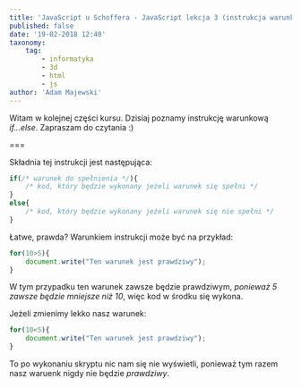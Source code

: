 ```yaml
---
title: 'JavaScript u Schoffera - JavaScript lekcja 3 (instrukcja warunkowa if...else) '
published: false
date: '19-02-2018 12:40'
taxonomy:
    tag:
        - informatyka
        - 3d
        - html
        - js
author: 'Adam Majewski'
---
```


Witam w kolejnej części kursu. Dzisiaj poznamy instrukcję warunkową _if...else_.
Zapraszam do czytania :)

===

Składnia tej instrukcji jest następująca:
```js
if(/* warunek do spełnienia */){
	/* kod, który będzie wykonany jeżeli warunek się spełni */
}
else{
	/* kod, który będzie wykonany jeżeli warunek się nie spełni */
}
```

Łatwe, prawda? Warunkiem instrukcji może być na przykład: 
```js
for(10>5){
	document.write("Ten warunek jest prawdziwy");
}
```
W tym przypadku ten warunek zawsze będzie prawdziwym, _ponieważ 5 zawsze będzie mniejsze niż 10_, więc kod w środku się wykona.

Jeżeli zmienimy lekko nasz warunek: 
```js
for(10<5){
	document.write("Ten warunek jest prawdziwy");
}
```

To po wykonaniu skryptu nic nam się nie wyświetli, ponieważ tym razem nasz waruenk nigdy nie będzie _prawdziwy_.


